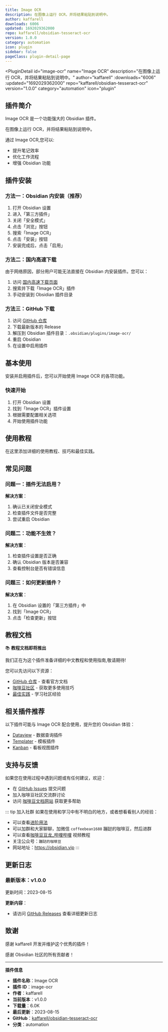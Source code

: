 ```yaml
---
title: Image OCR
description: 在图像上运行 OCR，并将结果粘贴到说明中。
author: kaffarell
downloads: 6006
updated: 1692029362000
repo: kaffarell/obsidian-tesseract-ocr
version: 1.0.0
category: automation
icon: plugin
sidebar: false
pageClass: plugin-detail-page
---
```


<PluginDetail
  id="image-ocr"
  name="Image OCR"
  description="在图像上运行 OCR，并将结果粘贴到说明中。"
  author="kaffarell"
  :downloads="6006"
  :updated="1692029362000"
  repo="kaffarell/obsidian-tesseract-ocr"
  version="1.0.0"
  category="automation"
  icon="plugin"
>

<!-- AUTO_GENERATED_START -->
## 插件简介

Image OCR 是一个功能强大的 Obsidian 插件。

在图像上运行 OCR，并将结果粘贴到说明中。

通过 Image OCR,您可以:

- 提升笔记效率
- 优化工作流程
- 增强 Obsidian 功能

<!-- AUTO_GENERATED_END -->

<!-- AUTO_GENERATED_START -->
## 插件安装

### 方法一：Obsidian 内安装（推荐）

1. 打开 Obsidian 设置
2. 进入「第三方插件」
3. 关闭「安全模式」
4. 点击「浏览」按钮
5. 搜索「Image OCR」
6. 点击「安装」按钮
7. 安装完成后，点击「启用」

### 方法二：国内高速下载

由于网络原因，部分用户可能无法直接在 Obsidian 内安装插件。您可以：

1. 访问 [国内高速下载页面](/zh/documentation/obsidian-plugins-download.html)
2. 搜索并下载「Image OCR」插件
3. 手动安装到 Obsidian 插件目录

### 方法三：GitHub 下载

1. 访问 [GitHub 仓库](https://github.com/kaffarell/obsidian-tesseract-ocr)
2. 下载最新版本的 Release
3. 解压到 Obsidian 插件目录：`.obsidian/plugins/image-ocr/`
4. 重启 Obsidian
5. 在设置中启用插件

## 基本使用

安装并启用插件后，您可以开始使用 Image OCR 的各项功能。

### 快速开始

1. 打开 Obsidian 设置
2. 找到「Image OCR」插件设置
3. 根据需要配置相关选项
4. 开始使用插件功能

<!-- AUTO_GENERATED_END -->

<!-- CUSTOM_CONTENT_START:tutorial -->
## 使用教程

在这里添加详细的使用教程、技巧和最佳实践。

<!-- CUSTOM_CONTENT_END:tutorial -->

<!-- SHARED_CONTENT_START -->
## 常见问题

### 问题一：插件无法启用？

**解决方案**：
1. 确认已关闭安全模式
2. 检查插件文件是否完整
3. 尝试重启 Obsidian

### 问题二：功能不生效？

**解决方案**：
1. 检查插件设置是否正确
2. 确认 Obsidian 版本是否兼容
3. 查看控制台是否有错误信息

### 问题三：如何更新插件？

**解决方案**：
1. 在 Obsidian 设置的「第三方插件」中
2. 找到「Image OCR」
3. 点击「检查更新」按钮

## 教程文档

📚 **教程文档即将推出**

我们正在为这个插件准备详细的中文教程和使用指南,敬请期待!

您可以先访问以下资源：
- [GitHub 仓库](https://github.com/kaffarell/obsidian-tesseract-ocr) - 查看官方文档
- [咖啡豆社区](/zh/bases/) - 获取更多使用技巧
- [最佳实践](/zh/best-practices/) - 学习社区经验

## 相关插件推荐

以下插件可能与 Image OCR 配合使用，提升您的 Obsidian 体验：

- [Dataview](/zh/plugins/dataview.html) - 数据查询插件
- [Templater](/zh/plugins/templater-obsidian.html) - 模板插件
- [Kanban](/zh/plugins/obsidian-kanban.html) - 看板视图插件

## 支持与反馈

如果您在使用过程中遇到问题或有任何建议，欢迎：

- 在 [GitHub Issues](https://github.com/kaffarell/obsidian-tesseract-ocr/issues) 提交问题
- 加入咖啡豆社区交流群讨论
- 访问 [咖啡豆文档网站](https://obsidian.vip) 获取更多帮助

::: tip 加入社群
如果在使用和学习中有不明白的地方，或者想看看别人的经验：
- 可以查看[进阶用法](/zh/advanced)
- 可以加群和大家聊聊，加微信 `coffeebean1688` 蹦跶的咖啡豆，然后进群
- 可以查看[咖啡豆豆龙_哔哩哔哩](https://space.bilibili.com/618777356) 视频教程
- 关注公众号：`蹦跶的咖啡豆`
- 网站地址：https://obsidian.vip
:::
<!-- SHARED_CONTENT_END -->

<!-- AUTO_GENERATED_START -->
## 更新日志

### 最新版本：v1.0.0

更新时间：2023-08-15

**更新内容**：
- 请访问 [GitHub Releases](https://github.com/kaffarell/obsidian-tesseract-ocr/releases) 查看详细更新日志

## 致谢

感谢 kaffarell 开发并维护这个优秀的插件！

感谢 Obsidian 社区的所有贡献者！

---

**插件信息**
- **插件名称**：Image OCR
- **插件 ID**：image-ocr
- **作者**：kaffarell
- **当前版本**：v1.0.0
- **下载量**：6.0K
- **最后更新**：2023-08-15
- **GitHub**：[kaffarell/obsidian-tesseract-ocr](https://github.com/kaffarell/obsidian-tesseract-ocr)
- **分类**：automation
<!-- AUTO_GENERATED_END -->

</PluginDetail>

